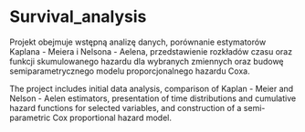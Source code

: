 # Survival_analysis

Projekt obejmuje wstępną analizę danych, porównanie estymatorów Kaplana - Meiera i Nelsona - Aelena,  przedstawienie rozkładów czasu oraz funkcji skumulowanego hazardu dla wybranych zmiennych oraz budowę semiparametrycznego modelu proporcjonalnego hazardu Coxa. 


The project includes initial data analysis, comparison of Kaplan - Meier and Nelson - Aelen estimators, presentation of time distributions and cumulative hazard functions for selected variables, and construction of a semi-parametric Cox proportional hazard model.
